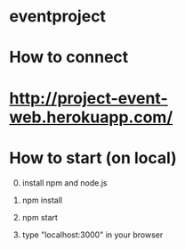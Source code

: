 # eventproject
How to connect
==============
http://project-event-web.herokuapp.com/
=======================================

How to start (on local)
=======================
0. install npm and node.js 

1. npm install

2. npm start

3. type "localhost:3000" in your browser
